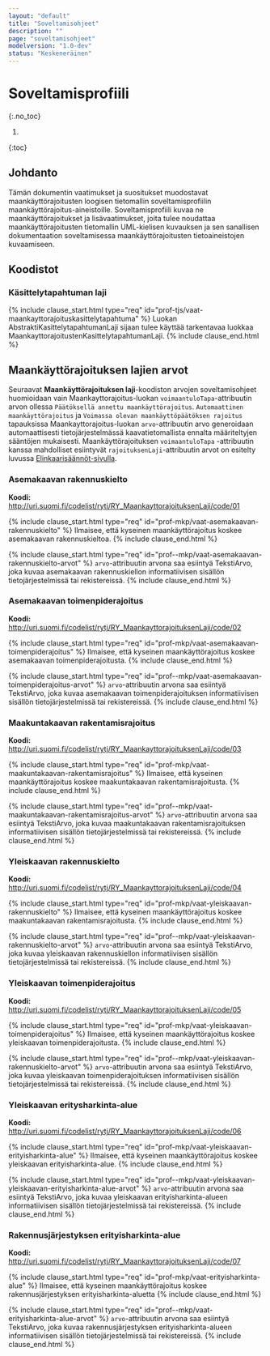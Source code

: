 ```yaml
---
layout: "default"
title: "Soveltamisohjeet"
description: ""
page: "soveltamisohjeet"
modelversion: "1.0-dev"
status: "Keskeneräinen"
---
```

# Soveltamisprofiili

{:.no_toc}

1. 
{:toc}

## Johdanto

Tämän dokumentin vaatimukset ja suositukset muodostavat maankäyttörajoitusten loogisen tietomallin soveltamisprofiilin maankäyttörajoitus-aineistoille. Soveltamisprofiili kuvaa ne maankäyttörajoitukset ja lisävaatimukset, joita tulee noudattaa maankäyttörajoitusten tietomallin UML-kielisen kuvauksen ja sen sanallisen dokumentaation soveltamisessa maankäyttörajoitusten tietoaineistojen kuvaamiseen.

## Koodistot


### Käsittelytapahtuman laji

<!--Lisää sisäiset linkit vielä -->
{% include clause_start.html type="req" id="prof-tjs/vaat-maankayttorajoituskasittelytapahtuma" %}
Luokan AbstraktiKasittelytapahtumanLaji sijaan tulee käyttää tarkentavaa luokkaa MaankayttorajoitustenKasittelytapahtumanLaji.
{% include clause_end.html %}

## Maankäyttörajoituksen lajien arvot

Seuraavat **Maankäyttörajoituksen laji**-koodiston arvojen soveltamisohjeet huomioidaan vain Maankayttorajoitus-luokan ```voimaantuloTapa```-attribuutin arvon ollessa ```Päätöksellä annettu maankäyttörajoitus```. ```Automaattinen maankäyttörajoitus``` ja ```Voimassa olevan maankäyttöpäätöksen rajoitus``` tapauksissa Maankayttorajoitus-luokan ```arvo```-attribuutin arvo generoidaan automaattisesti tietojärjestelmässä kaavatietomallista ennalta määriteltyjen sääntöjen mukaisesti. Maankäyttörajoituksen ```voimaantuloTapa``` -attribuutin kanssa mahdolliset esiintyvät ```rajoituksenLaji```-attribuutin arvot on esitelty luvussa [Elinkaarisäännöt-sivulla](https://ym-rakennettu-ymparisto.github.io/maankayttorajoitusten-tietomalli/1.0-dev/looginenmalli/elinkaarisaannot.html#sallitut-maankäyttörajoituksen-voimaantulotavat-maankäyttörajoituksen-lajeille). 


### Asemakaavan rakennuskielto

**Koodi:** http://uri.suomi.fi/codelist/rytj/RY_MaankayttorajoituksenLaji/code/01

<!--Lisää sisäiset linkit vielä -->
{% include clause_start.html type="req" id="prof-mkp/vaat-asemakaavan-rakennuskielto" %}
Ilmaisee, että kyseinen maankäyttörajoitus koskee asemakaavan rakennuskieltoa.
{% include clause_end.html %}

<!--Lisää sisäiset linkit vielä -->
{% include clause_start.html type="req" id="prof--mkp/vaat-asemakaavan-rakennuskielto-arvot" %}
```arvo```-attribuutin arvona saa esiintyä TekstiArvo, joka kuvaa asemakaavan rakennuskiellon informatiivisen sisällön tietojärjestelmissä tai rekistereissä.
{% include clause_end.html %}

### Asemakaavan toimenpiderajoitus

**Koodi:** http://uri.suomi.fi/codelist/rytj/RY_MaankayttorajoituksenLaji/code/02

<!--Lisää sisäiset linkit vielä -->
{% include clause_start.html type="req" id="prof-mkp/vaat-asemakaavan-toimenpiderajoitus" %}
Ilmaisee, että kyseinen maankäyttörajoitus koskee asemakaavan toimenpiderajoitusta.
{% include clause_end.html %}

<!--Lisää sisäiset linkit vielä -->
{% include clause_start.html type="req" id="prof--mkp/vaat-asemakaavan-toimenpiderajoitus-arvot" %}
```arvo```-attribuutin arvona saa esiintyä TekstiArvo, joka kuvaa asemakaavan toimenpiderajoituksen informatiivisen sisällön tietojärjestelmissä tai rekistereissä.
{% include clause_end.html %}

### Maakuntakaavan rakentamisrajoitus

**Koodi:** http://uri.suomi.fi/codelist/rytj/RY_MaankayttorajoituksenLaji/code/03

<!--Lisää sisäiset linkit vielä -->
{% include clause_start.html type="req" id="prof-mkp/vaat-maakuntakaavan-rakentamisrajoitus" %}
Ilmaisee, että kyseinen maankäyttörajoitus koskee maakuntakaavan rakentamisrajoitusta.
{% include clause_end.html %}

<!--Lisää sisäiset linkit vielä -->
{% include clause_start.html type="req" id="prof--mkp/vaat-maakuntakaavan-rakentamisrajoitus-arvot" %}
```arvo```-attribuutin arvona saa esiintyä TekstiArvo, joka kuvaa maakuntakaavan rakentamisrajoituksen informatiivisen sisällön tietojärjestelmissä tai rekistereissä.
{% include clause_end.html %}

### Yleiskaavan rakennuskielto

**Koodi:** http://uri.suomi.fi/codelist/rytj/RY_MaankayttorajoituksenLaji/code/04

<!--Lisää sisäiset linkit vielä -->
{% include clause_start.html type="req" id="prof-mkp/vaat-yleiskaavan-rakennuskielto" %}
Ilmaisee, että kyseinen maankäyttörajoitus koskee maakuntakaavan rakentamisrajoitusta.
{% include clause_end.html %}

<!--Lisää sisäiset linkit vielä -->
{% include clause_start.html type="req" id="prof--mkp/vaat-yleiskaavan-rakennuskielto-arvot" %}
```arvo```-attribuutin arvona saa esiintyä TekstiArvo, joka kuvaa yleiskaavan rakennuskiellon informatiivisen sisällön tietojärjestelmissä tai rekistereissä.
{% include clause_end.html %}

### Yleiskaavan toimenpiderajoitus

**Koodi:** http://uri.suomi.fi/codelist/rytj/RY_MaankayttorajoituksenLaji/code/05

<!--Lisää sisäiset linkit vielä -->
{% include clause_start.html type="req" id="prof-mkp/vaat-yleiskaavan-toimenpiderajoitus" %}
Ilmaisee, että kyseinen maankäyttörajoitus koskee yleiskaavan toimenpiderajoitusta.
{% include clause_end.html %}

<!--Lisää sisäiset linkit vielä -->
{% include clause_start.html type="req" id="prof--mkp/vaat-yleiskaavan-rakennuskielto-arvot" %}
```arvo```-attribuutin arvona saa esiintyä TekstiArvo, joka kuvaa yleiskaavan toimenpiderajoituksen informatiivisen sisällön tietojärjestelmissä tai rekistereissä.
{% include clause_end.html %}

### Yleiskaavan eritysharkinta-alue

**Koodi:** http://uri.suomi.fi/codelist/rytj/RY_MaankayttorajoituksenLaji/code/06

<!--Lisää sisäiset linkit vielä -->
{% include clause_start.html type="req" id="prof-mkp/vaat-yleiskaavan-erityisharkinta-alue" %}
Ilmaisee, että kyseinen maankäyttörajoitus koskee yleiskaavan erityisharkinta-alue.
{% include clause_end.html %}

<!--Lisää sisäiset linkit vielä -->
{% include clause_start.html type="req" id="prof--mkp/vaat-yleiskaavan-yleiskaavan-erityisharkinta-alue-arvot" %}
```arvo```-attribuutin arvona saa esiintyä TekstiArvo, joka kuvaa yleiskaavan erityisharkinta-alueen informatiivisen sisällön tietojärjestelmissä tai rekistereissä.
{% include clause_end.html %}

### Rakennusjärjestyksen erityisharkinta-alue

**Koodi:** http://uri.suomi.fi/codelist/rytj/RY_MaankayttorajoituksenLaji/code/07

<!--Lisää sisäiset linkit vielä -->
{% include clause_start.html type="req" id="prof-mkp/vaat-erityisharkinta-alue" %}
Ilmaisee, että kyseinen maankäyttörajoitus koskee rakennusjärjestyksen erityisharkinta-aluetta 
{% include clause_end.html %}

<!--Lisää sisäiset linkit vielä -->
{% include clause_start.html type="req" id="prof--mkp/vaat-erityisharkinta-alue-arvot" %}
```arvo```-attribuutin arvona saa esiintyä TekstiArvo, joka kuvaa rakennusjärjestyksen erityisharkinta-alueen informatiivisen sisällön tietojärjestelmissä tai rekistereissä.
{% include clause_end.html %}


